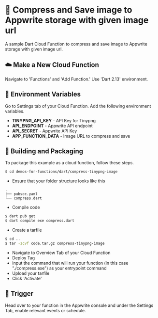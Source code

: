 # 📧 Compress and Save image to Appwrite storage with given image url
A sample Dart Cloud Function to compress and save image to Appwrite storage with given image url.

## ☁️ Make a New Cloud Function
Navigate to 'Functions' and 'Add Function.'
Use 'Dart 2.13' environment.

## 📝 Environment Variables
Go to Settings tab of your Cloud Function. Add the following environment variables.

* **TINYPNG_API_KEY** - API Key for Tinypng 
* **API_ENDPOINT** - Appwrite API endpoint
* **API_SECRET** - Appwrite API Key
* **APP_FUNCTION_DATA** - Image URL to compress and save

## 🚀 Building and Packaging
To package this example as a cloud function, follow these steps.

```bash
$ cd demos-for-functions/dart/compress-tinypng-image
```

* Ensure that your folder structure looks like this 
```
.
├── pubsec.yaml
└── compress.dart
```

* Compile code
```bash
$ dart pub get
$ dart compile exe compress.dart
```
* Create a tarfile

```bash
$ cd ..
$ tar -zcvf code.tar.gz compress-tinypng-image
```

* Navigate to Overview Tab of your Cloud Function
* Deploy Tag
* Input the command that will run your function (in this case "./compress.exe") as your entrypoint command
* Upload your tarfile 
* Click 'Activate'

## 🎯 Trigger
Head over to your function in the Appwrite console and under the Settings Tab, enable relevant events or schedule.